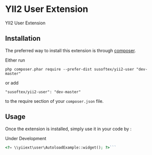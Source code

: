 YII2 User Extension
===================
YII2 User Extension

Installation
------------

The preferred way to install this extension is through [composer](http://getcomposer.org/download/).

Either run

```
php composer.phar require --prefer-dist susoftex/yii2-user "dev-master"
```

or add

```
"susoftex/yii2-user": "dev-master"
```

to the require section of your `composer.json` file.


Usage
-----

Once the extension is installed, simply use it in your code by  :

Under Development
```php
<?= \\yiiext\user\AutoloadExample::widget(); ?>```
